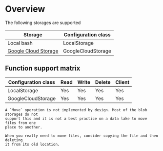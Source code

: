 Overview
========

The following storages are supported

| Storage                | Configuration class | 
| ---------------------- | ------------------- | 
| Local bash             | LocalStorage        | 
| [Google Cloud Storage] | GoogleCloudStorage  | 

[Google Cloud Storage]: https://cloud.google.com/storage


Function support matrix
-----------------------

| Configuration class   | Read | Write | Delete | Client |
| --------------------- | ---- | ----- | ------ | ------ |
| LocalStorage          | Yes  | Yes   | Yes    | Yes
| GoogleCloudStorage    | Yes  | Yes   | Yes    | Yes

```{note}
A `Move` operation is not implemented by design. Most of the blob storages do not
support this and it is not a best practice on a data lake to move files from one
place to another.

When you really need to move files, consider copying the file and then deleting
it from its old location.
```
